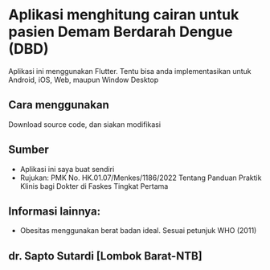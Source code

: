 # Aplikasi menghitung cairan untuk pasien Demam Berdarah Dengue (DBD)

Aplikasi ini menggunakan Flutter. Tentu bisa anda implementasikan untuk Android, iOS, Web, maupun Window Desktop

## Cara menggunakan
Download source code, dan siakan modifikasi


## Sumber
- Aplikasi ini saya buat sendiri 
- Rujukan: PMK No. HK.01.07/Menkes/1186/2022 Tentang Panduan Praktik Klinis bagi Dokter di Faskes Tingkat Pertama

## Informasi lainnya:
- Obesitas menggunakan berat badan ideal. Sesuai petunjuk WHO (2011)

## dr. Sapto Sutardi [Lombok Barat-NTB]
